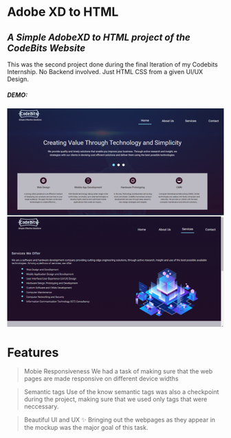 # Adobe XD to HTML
## _A Simple AdobeXD to HTML project of the CodeBits Website_

This was the second project done during the final Iteration of my Codebits Internship. No Backend involved. Just HTML CSS from a given UI/UX Design.

##### DEMO:    
![](img/demo1.PNG?raw=true "demo1")
![](img/demo2.PNG?raw=true "demo2")

# Features
> Mobie Responsiveness
 We had a task of making sure that the web pages are made responsive on different device widths

> Semantic tags 
 Use of the know semantic tags was also a checkpoint during the project, making sure that we used only tags that were neccessary.

> Beautiful UI and UX ✨
 Bringing out the webpages as they appear in the mockup was the major goal of this task.